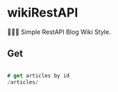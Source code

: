 # wikiRestAPI
🤖✍🏻 Simple RestAPI Blog Wiki Style.

## Get

```javascript

# get articles by id
/articles/


